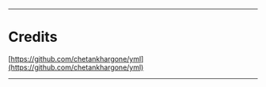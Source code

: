 
***

# Credits

[https://github.com/chetankhargone/yml](https://github.com/chetankhargone/yml)

***
